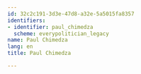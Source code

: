 ```yaml
---
id: 32c2c191-3d3e-47d8-a32e-5a5015fa8357
identifiers:
- identifier: paul_chimedza
  scheme: everypolitician_legacy
name: Paul Chimedza
lang: en
title: Paul Chimedza

---
```

